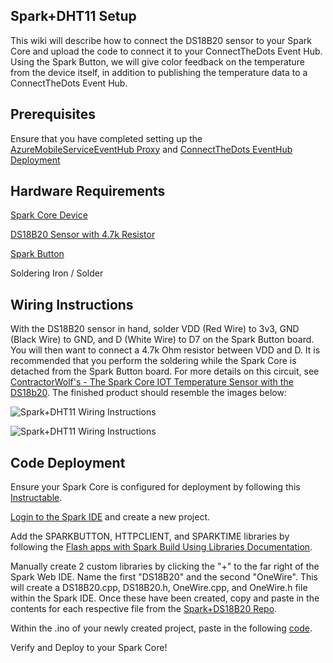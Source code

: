 ## Spark+DHT11 Setup ##
This wiki will describe how to connect the DS18B20 sensor to your Spark Core and upload the code to connect it to your ConnectTheDots Event Hub.  Using the Spark Button, we will give color feedback on the temperature from the device itself, in addition to publishing the temperature data to a ConnectTheDots Event Hub.

## Prerequisites ##
Ensure that you have completed  setting up the [AzureMobileServiceEventHub Proxy](https://github.com/MSOpenTech/connectthedots/blob/master/Devices/DirectlyConnectedDevices/SparkCore/AzureMobileServiceEventHubProxy/AzureMobileServiceEventHubProxy-Setup.md) and [ConnectTheDots EventHub Deployment](https://github.com/toolboc/connectthedots/blob/master/Azure/AzurePrep/AzurePrep.md)

## Hardware Requirements ##
[Spark Core Device](https://store.spark.io/?product=spark-core)

[DS18B20 Sensor with 4.7k Resistor](http://www.adafruit.com/products/381)

[Spark Button](https://www.spark.io/button)

Soldering Iron / Solder

## Wiring Instructions ##

With the DS18B20 sensor in hand, solder VDD (Red Wire) to 3v3, GND (Black Wire) to GND, and D (White Wire) to D7 on the Spark Button board.  You will then want to connect a 4.7k Ohm resistor between VDD and D.  It is recommended that you perform the soldering while the Spark Core is detached from the Spark Button board.  For more details on this circuit, see [ContractorWolf's - The Spark Core IOT Temperature Sensor with the DS18b20](http://contractorwolf.com/sparkcore-temp-ds18b20/).  The finished product should resemble the images below:

![Spark+DHT11 Wiring Instructions](https://github.com/MSOpenTech/connectthedots/blob/master/Wiki/Images/Spark+DS18B20-1.jpg)

![Spark+DHT11 Wiring Instructions](https://github.com/MSOpenTech/connectthedots/blob/master/Wiki/Images/Spark+DS18B20-1.jpg)

## Code Deployment ##
Ensure your Spark Core is configured for deployment by following this [Instructable](http://www.instructables.com/id/Getting-a-Spark-Core-running-without-using-Sparks-/).

[Login to the Spark IDE](https://build.spark.io/build) and create a new project.

Add the SPARKBUTTON, HTTPCLIENT, and SPARKTIME libraries by following the [Flash apps with Spark Build Using Libraries Documentation](http://docs.spark.io/build/#flash-apps-with-spark-build-using-libraries).

Manually create 2 custom libraries by clicking the "+" to the far right of the Spark Web IDE.  Name  the first "DS18B20" and the second "OneWire".  This will create a DS18B20.cpp, DS18B20.h, OneWire.cpp, and OneWire.h file within the Spark IDE. Once these have been created, copy and paste in the contents for each respective file from the [Spark+DS18B20 Repo](https://github.com/MSOpenTech/connectthedots/blob/master/Devices/DirectlyConnectedDevices/SparkCore/Spark+DS18B20).

Within the .ino of your newly created project, paste in the following [code](https://github.com/MSOpenTech/connectthedots/blob/master/Devices/DirectlyConnectedDevices/SparkCore/Spark+DS18B20/Spark+DS18B20.ino).

Verify and Deploy to your Spark Core!